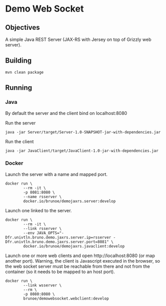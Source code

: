 # Demo Web Socket

## Objectives
A simple Java REST Server (JAX-RS with Jersey on top of Grizzly web server).

## Building
```shell script
mvn clean package
```

## Running
### Java
By default the server and the client bind on localhost:8080

Run the server
```shell script
java -jar Server/target/Server-1.0-SNAPSHOT-jar-with-dependencies.jar
```

Run the client
```shell script
java -jar JavaClient/target/JavaClient-1.0-jar-with-dependencies.jar
```

### Docker
Launch the server with a name and mapped port.
```shell script
docker run \
        --rm -it \
        -p 8081:8080 \
        --name rsserver \
        docker.io/brunoe/demojaxrs.server:develop
```

Launch one linked to the server.
```shell script
docker run \
        --rm -it \
        --link rsserver \
        --env JAVA_OPTS="-Dfr.univtln.bruno.demo.jaxrs.server.ip=rsserver -Dfr.univtln.bruno.demo.jaxrs.server.port=8081" \
        docker.io/brunoe/demojaxrs.javaclient:develop
```

Launch one or more web clients and open http://localhost:8080 (or map another port).
Warning, the client is Javascript executed in the browser, so the web socket server must 
be reachable from there and not from the container (so it needs to be mapped to an host port). 
```shell script
docker run \
        --link wsserver \
        --rm \
        -p 8080:8080 \
        brunoe/demowebsocket.webclient:develop
```